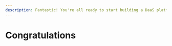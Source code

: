 ```yaml
---
description: Fantastic! You're all ready to start building a DaaS platform.
---
```


# Congratulations

